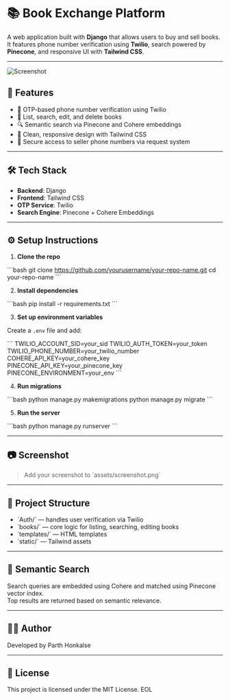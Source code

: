 # 📚 Book Exchange Platform

A web application built with **Django** that allows users to buy and sell books.  
It features phone number verification using **Twilio**, search powered by **Pinecone**, and responsive UI with **Tailwind CSS**.

---

![Screenshot](assets/screenshot.png) <!-- Replace with actual image path -->

## 🚀 Features

- 🔐 OTP-based phone number verification using Twilio
- 📖 List, search, edit, and delete books
- 🔍 Semantic search via Pinecone and Cohere embeddings
- 🎨 Clean, responsive design with Tailwind CSS
- 📱 Secure access to seller phone numbers via request system

---

## 🛠️ Tech Stack

- **Backend**: Django
- **Frontend**: Tailwind CSS
- **OTP Service**: Twilio
- **Search Engine**: Pinecone + Cohere Embeddings

---

## ⚙️ Setup Instructions

1. **Clone the repo**

\`\`\`bash
git clone https://github.com/yourusername/your-repo-name.git
cd your-repo-name
\`\`\`

2. **Install dependencies**

\`\`\`bash
pip install -r requirements.txt
\`\`\`

3. **Set up environment variables**

Create a `.env` file and add:

\`\`\`
TWILIO_ACCOUNT_SID=your_sid
TWILIO_AUTH_TOKEN=your_token
TWILIO_PHONE_NUMBER=your_twilio_number
COHERE_API_KEY=your_cohere_key
PINECONE_API_KEY=your_pinecone_key
PINECONE_ENVIRONMENT=your_env
\`\`\`

4. **Run migrations**

\`\`\`bash
python manage.py makemigrations
python manage.py migrate
\`\`\`

5. **Run the server**

\`\`\`bash
python manage.py runserver
\`\`\`

---

## 📷 Screenshot

> Add your screenshot to \`assets/screenshot.png\`

---

## 📂 Project Structure

- \`Auth/\` — handles user verification via Twilio
- \`books/\` — core logic for listing, searching, editing books
- \`templates/\` — HTML templates
- \`static/\` — Tailwind assets

---

## 🧠 Semantic Search

Search queries are embedded using Cohere and matched using Pinecone vector index.  
Top results are returned based on semantic relevance.

---

## 🙋‍♂️ Author

Developed by Parth Honkalse

---

## 📄 License

This project is licensed under the MIT License.
EOL
